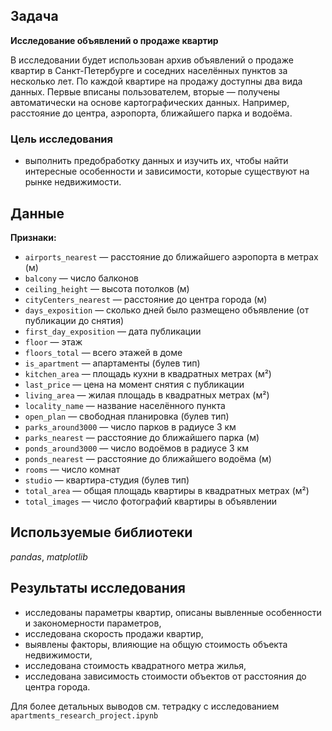 ## Задача

**Исследование объявлений о продаже квартир**

В исследовании будет использован архив объявлений о продаже квартир в Санкт-Петербурге и соседних населённых пунктов за несколько лет.
По каждой квартире на продажу доступны два вида данных. Первые вписаны пользователем, вторые — получены автоматически на основе картографических данных. Например, расстояние до центра, аэропорта, ближайшего парка и водоёма.

### Цель исследования
 - выполнить предобработку данных и изучить их, чтобы найти интересные особенности и зависимости, которые существуют на рынке недвижимости.

## Данные

**Признаки:**
 - `airports_nearest` — расстояние до ближайшего аэропорта в метрах (м)
 - `balcony` — число балконов
 - `ceiling_height` — высота потолков (м)
 - `cityCenters_nearest` — расстояние до центра города (м)
 - `days_exposition` — сколько дней было размещено объявление (от публикации до снятия)
 - `first_day_exposition` — дата публикации
 - `floor` — этаж
 - `floors_total` — всего этажей в доме
 - `is_apartment` — апартаменты (булев тип)
 - `kitchen_area` — площадь кухни в квадратных метрах (м²)
 - `last_price` — цена на момент снятия с публикации
 - `living_area` — жилая площадь в квадратных метрах (м²)
 - `locality_name` — название населённого пункта
 - `open_plan` — свободная планировка (булев тип)
 - `parks_around3000` — число парков в радиусе 3 км
 - `parks_nearest` — расстояние до ближайшего парка (м)
 - `ponds_around3000` — число водоёмов в радиусе 3 км
 - `ponds_nearest` — расстояние до ближайшего водоёма (м)
 - `rooms` — число комнат
 - `studio` — квартира-студия (булев тип)
 - `total_area` — общая площадь квартиры в квадратных метрах (м²)
 - `total_images` — число фотографий квартиры в объявлении

## Используемые библиотеки
*pandas*, *matplotlib*

## Результаты исследования
 - исследованы параметры квартир, описаны вывленные особенности и закономерности параметров,
 - исследована скорость продажи квартир,
 - выявлены факторы, влияющие на общую стоимость объекта недвижимости,
 - исследована стоимость квадратного метра жилья,
 - исследована зависимость стоимости объектов от расстояния до центра города.

Для более детальных выводов см. тетрадку с исследованием `apartments_research_project.ipynb`

